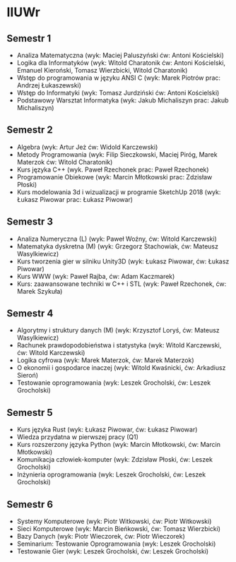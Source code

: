 ﻿# IIUWr

## Semestr 1 
- Analiza Matematyczna (wyk: Maciej Paluszyński ćw: Antoni Kościelski)
- Logika dla Informatyków (wyk: Witold Charatonik ćw: Antoni Kościelski, Emanuel Kieroński, Tomasz Wierzbicki, Witold Charatonik)
- Wstęp do programowania w języku ANSI C (wyk: Marek Piotrów prac: Andrzej Łukaszewski)
- Wstęp do Informatyki (wyk: Tomasz Jurdziński ćw: Antoni Kościelski)
- Podstawowy Warsztat Informatyka (wyk: Jakub Michaliszyn prac: Jakub Michaliszyn)

## Semestr 2
- Algebra (wyk: Artur Jeż ćw: Widold Karczewski)
- Metody Programowania (wyk: Filip Sieczkowski, Maciej Piróg, Marek Materzok ćw: Witold Charatonik)
- Kurs języka C++ (wyk. Paweł Rzechonek prac: Paweł Rzechonek)
- Programowanie Obiekowe (wyk: Marcin Młotkowski prac: Zdzisław Płoski)
- Kurs modelowania 3d i wizualizacji w programie SketchUp 2018 (wyk: Łukasz Piwowar prac: Łukasz Piwowar)

## Semestr 3
- Analiza Numeryczna (L) (wyk: Paweł Woźny, ćw: Witold Karczewski)
- Matematyka dyskretna (M) (wyk: Grzegorz Stachowiak, ćw: Mateusz Wasylkiewicz)
- Kurs tworzenia gier w silniku Unity3D (wyk: Łukasz Piwowar, ćw: Łukasz Piwowar)
- Kurs WWW (wyk: Paweł Rajba, ćw: Adam Kaczmarek)
- Kurs: zaawansowane techniki w C++ i STL (wyk: Paweł Rzechonek, ćw: Marek Szykuła)

## Semestr 4
- Algorytmy i struktury danych (M) (wyk: Krzysztof Loryś, ćw: Mateusz Wasylkiewicz)
- Rachunek prawdopodobieństwa i statystyka (wyk: Witold Karczewski, ćw: Witold Karczewski)
- Logika cyfrowa (wyk: Marek Materzok, ćw: Marek Materzok)
- O ekonomii i gospodarce inaczej (wyk: Witold Kwaśnicki, ćw: Arkadiusz Sieroń)
- Testowanie oprogramowania (wyk: Leszek Grocholski, ćw: Leszek Grocholski)

## Semestr 5
- Kurs języka Rust (wyk: Łukasz Piwowar, ćw: Łukasz Piwowar)
- Wiedza przydatna w pierwszej pracy (Q1)
- Kurs rozszerzony języka Python (wyk: Marcin Młotkowski, ćw: Marcin Młotkowski)
- Komunikacja człowiek-komputer (wyk: Zdzisław Płoski, ćw: Leszek Grocholski)
- Inżynieria oprogramowania (wyk: Leszek Grocholski, ćw: Leszek Grocholski)


## Semestr 6
- Systemy Komputerowe (wyk: Piotr Witkowski, ćw: Piotr Witkowski)
- Sieci Komputerowe (wyk: Marcin Bieńkowski, ćw: Tomasz Wierzbicki)
- Bazy Danych (wyk: Piotr Wieczorek, ćw: Piotr Wieczorek)
- Seminarium: Testowanie Oprogramowania (wyk: Leszek Grocholski)
- Testowanie Gier (wyk: Leszek Grocholski, ćw: Leszek Grocholski)
